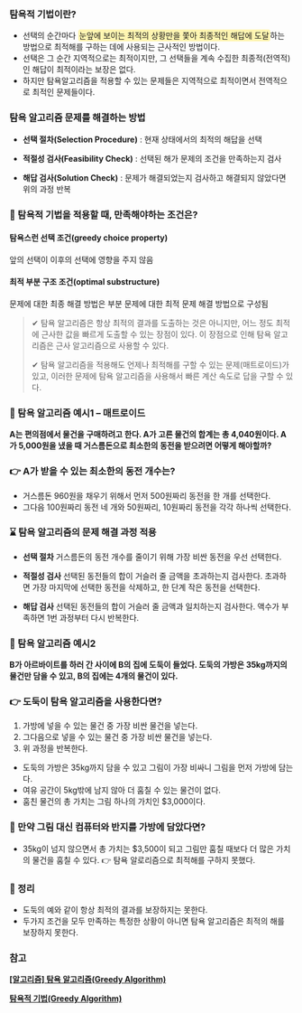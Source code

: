 ### 탐욕적 기법이란?
- 선택의 순간마다 <span style='padding: 2px; background-color: #fff5b1; border-radius: 4px'>눈앞에 보이는 최적의 상황만을 쫓아 최종적인 해답에 도달</span>하는 방법으로 최적해를 구하는 데에 사용되는 근사적인 방법이다.
- 선택은 그 순간 지역적으로는 최적이지만, 그 선택들을 계속 수집한 최종적(전역적)인 해답이 최적이라는 보장은 없다. 
- 하지만 탐욕알고리즘을 적용할 수 있는 문제들은 지역적으로 최적이면서 전역적으로 최적인 문제들이다.

### 탐욕 알고리즘 문제를 해결하는 방법
- **선택 절차(Selection Procedure)** : 현재 상태에서의 최적의 해답을 선택

- **적절성 검사(Feasibility Check)** : 선택된 해가 문제의 조건을 만족하는지 검사

- **해답 검사(Solution Check)** : 문제가 해결되었는지 검사하고 해결되지 않았다면 위의 과정 반복

### 🤔 탐욕적 기법을 적용할 때, 만족해야하는 조건은?

#### 탐욕스런 선택 조건(greedy choice property)
앞의 선택이 이후의 선택에 영향을 주지 않음

#### 최적 부분 구조 조건(optimal substructure)
문제에 대한 최종 해결 방법은 부분 문제에 대한 최적 문제 해결 방법으로 구성됨

>✔ 탐욕 알고리즘은 항상 최적의 결과를 도출하는 것은 아니지만, 어느 정도 최적에 근사한 값을 빠르게 도출할 수 있는 장점이 있다. 이 장점으로 인해 탐욕 알고리즘은 근사 알고리즘으로 사용할 수 있다.
>
>✔ 탐욕 알고리즘을 적용해도 언제나 최적해를 구할 수 있는 문제(매트로이드)가 있고, 이러한 문제에 탐욕 알고리즘을 사용해서 빠른 계산 속도로 답을 구할 수 있다. 

### 🚨 탐욕 알고리즘 예시1 – 매트로이드
**A는 편의점에서 물건을 구매하려고 한다. A가 고른 물건의 합계는 총 4,040원이다. A가 5,000원을 냈을 때 거스름돈으로 최소한의 동전을 받으려면 어떻게 해야할까?**

### 👉 A가 받을 수 있는 최소한의 동전 개수는?
- 거스름돈 960원을 채우기 위해서 먼저 500원짜리 동전을 한 개를 선택한다.
- 그다음 100원짜리 동전 네 개와 50원짜리, 10원짜리 동전을 각각 하나씩 선택한다.

### ⌛ 탐욕 알고리즘의 문제 해결 과정 적용
- **선택 절차**
거스름돈의 동전 개수를 줄이기 위해 가장 비싼 동전을 우선 선택한다.

- **적절성 검사**
선택된 동전들의 합이 거슬러 줄 금액을 초과하는지 검사한다.
초과하면 가장 마지막에 선택한 동전을 삭제하고, 한 단계 작은 동전을 선택한다.
- **해답 검사**
선택된 동전들의 합이 거슬러 줄 금액과 일치하는지 검사한다.
액수가 부족하면 1번 과정부터 다시 반복한다.

### 🚨 탐욕 알고리즘 예시2
**B가 아르바이트를 하러 간 사이에 B의 집에 도둑이 들었다. 도둑의 가방은 35kg까지의 물건만 담을 수 있고, B의 집에는 4개의 물건이 있다.**

### 👉 도둑이 탐욕 알고리즘을 사용한다면?
1. 가방에 넣을 수 있는 물건 중 가장 비싼 물건을 넣는다.
2. 그다음으로 넣을 수 있는 물건 중 가장 비싼 물건을 넣는다.
3. 위 과정을 반복한다.

- 도둑의 가방은 35kg까지 담을 수 있고 그림이 가장 비싸니 그림을 먼저 가방에 담는다.
- 여유 공간이 5kg밖에 남지 않아 더 훔칠 수 있는 물건이 없다.
- 훔친 물건의 총 가치는 그림 하나의 가치인 $3,000이다.

### 🤔 만약 그림 대신 컴퓨터와 반지를 가방에 담았다면?
- 35kg이 넘지 않으면서 총 가치는 $3,500이 되고 그림만 훔칠 때보다 더 많은 가치의 물건을 훔칠 수 있다. 
👉 탐욕 알로리즘으로 최적해를 구하지 못했다.

### 📌 정리 
- 도둑의 예와 같이 항상 최적의 결과를 보장하지는 못한다.
- 두가지 조건을 모두 만족하는 특정한 상황이 아니면 탐욕 알고리즘은 최적의 해를 보장하지 못한다.

### 참고

**[[알고리즘] 탐욕 알고리즘(Greedy Algorithm)](https://hanamon.kr/%EC%95%8C%EA%B3%A0%EB%A6%AC%EC%A6%98-%ED%83%90%EC%9A%95%EC%95%8C%EA%B3%A0%EB%A6%AC%EC%A6%98-greedy-algorithm/)**

**[탐욕적 기법(Greedy Algorithm)](https://blog.naver.com/PostView.naver?blogId=kks227&logNo=220775134486&categoryNo=299&parentCategoryNo=0&viewDate=&currentPage=13&postListTopCurrentPage=1&from=postList&userTopListOpen=true&userTopListCount=5&userTopListManageOpen=false&userTopListCurrentPage=13)**

